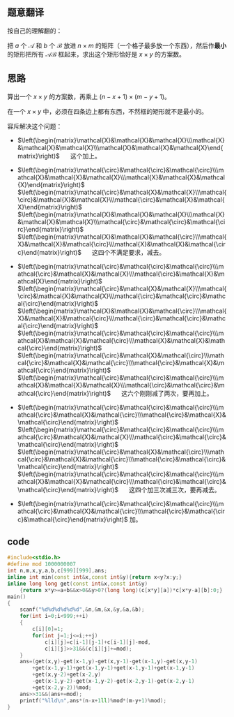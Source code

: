## 题意翻译

按自己的理解翻的：

把 $a$ 个 $\mathcal A$ 和 $b$ 个 $\mathcal B$ 放进 $n\times m$ 的矩阵（一个格子最多放一个东西），然后作**最小**的矩形把所有 $\mathcal{AB}$ 框起来，求出这个矩形恰好是 $x\times y$ 的方案数。

## 思路

算出一个 $x\times y$ 的方案数，再乘上 $(n-x+1)\times(m-y+1)$。

在一个 $x\times y$ 中，必须在四条边上都有东西，不然框的矩形就不是最小的。

容斥解决这个问题：

- $\left(\begin{matrix}\mathcal{X}&\mathcal{X}&\mathcal{X}\\\mathcal{X}&\mathcal{X}&\mathcal{X}\\\mathcal{X}&\mathcal{X}&\mathcal{X}\end{matrix}\right)$ $\quad$ 这个加上。
  
- $\left(\begin{matrix}\mathcal{\circ}&\mathcal{\circ}&\mathcal{\circ}\\\mathcal{X}&\mathcal{X}&\mathcal{X}\\\mathcal{X}&\mathcal{X}&\mathcal{X}\end{matrix}\right)$ $\quad$ $\left(\begin{matrix}\mathcal{\circ}&\mathcal{X}&\mathcal{X}\\\mathcal{\circ}&\mathcal{X}&\mathcal{X}\\\mathcal{\circ}&\mathcal{X}&\mathcal{X}\end{matrix}\right)$ $\quad$ $\left(\begin{matrix}\mathcal{X}&\mathcal{X}&\mathcal{X}\\\mathcal{X}&\mathcal{X}&\mathcal{X}\\\mathcal{\circ}&\mathcal{\circ}&\mathcal{\circ}\end{matrix}\right)$ $\quad$ $\left(\begin{matrix}\mathcal{X}&\mathcal{X}&\mathcal{\circ}\\\mathcal{X}&\mathcal{X}&\mathcal{\circ}\\\mathcal{X}&\mathcal{X}&\mathcal{\circ}\end{matrix}\right)$ $\quad$ 这四个不满足要求，减去。

- $\left(\begin{matrix}\mathcal{\circ}&\mathcal{\circ}&\mathcal{\circ}\\\mathcal{\circ}&\mathcal{X}&\mathcal{X}\\\mathcal{\circ}&\mathcal{X}&\mathcal{X}\end{matrix}\right)$ $\quad$ $\left(\begin{matrix}\mathcal{\circ}&\mathcal{X}&\mathcal{X}\\\mathcal{\circ}&\mathcal{X}&\mathcal{X}\\\mathcal{\circ}&\mathcal{\circ}&\mathcal{\circ}\end{matrix}\right)$ $\quad$ $\left(\begin{matrix}\mathcal{X}&\mathcal{X}&\mathcal{\circ}\\\mathcal{X}&\mathcal{X}&\mathcal{\circ}\\\mathcal{\circ}&\mathcal{\circ}&\mathcal{\circ}\end{matrix}\right)$ $\quad$ $\left(\begin{matrix}\mathcal{\circ}&\mathcal{\circ}&\mathcal{\circ}\\\mathcal{X}&\mathcal{X}&\mathcal{\circ}\\\mathcal{X}&\mathcal{X}&\mathcal{\circ}\end{matrix}\right)$ $\quad$ $\left(\begin{matrix}\mathcal{\circ}&\mathcal{X}&\mathcal{\circ}\\\mathcal{\circ}&\mathcal{X}&\mathcal{\circ}\\\mathcal{\circ}&\mathcal{X}&\mathcal{\circ}\end{matrix}\right)$ $\quad$ $\left(\begin{matrix}\mathcal{\circ}&\mathcal{\circ}&\mathcal{\circ}\\\mathcal{X}&\mathcal{X}&\mathcal{X}\\\mathcal{\circ}&\mathcal{\circ}&\mathcal{\circ}\end{matrix}\right)$ $\quad$ 这六个刚刚减了两次，要再加上。

- $\left(\begin{matrix}\mathcal{\circ}&\mathcal{\circ}&\mathcal{\circ}\\\mathcal{\circ}&\mathcal{X}&\mathcal{\circ}\\\mathcal{\circ}&\mathcal{X}&\mathcal{\circ}\end{matrix}\right)$ $\quad$ $\left(\begin{matrix}\mathcal{\circ}&\mathcal{\circ}&\mathcal{\circ}\\\mathcal{\circ}&\mathcal{X}&\mathcal{X}\\\mathcal{\circ}&\mathcal{\circ}&\mathcal{\circ}\end{matrix}\right)$ $\quad$ $\left(\begin{matrix}\mathcal{\circ}&\mathcal{X}&\mathcal{\circ}\\\mathcal{\circ}&\mathcal{X}&\mathcal{\circ}\\\mathcal{\circ}&\mathcal{\circ}&\mathcal{\circ}\end{matrix}\right)$ $\quad$ $\left(\begin{matrix}\mathcal{\circ}&\mathcal{\circ}&\mathcal{\circ}\\\mathcal{X}&\mathcal{X}&\mathcal{\circ}\\\mathcal{\circ}&\mathcal{\circ}&\mathcal{\circ}\end{matrix}\right)$ $\quad$ 这四个加三次减三次，要再减去。

- $\left(\begin{matrix}\mathcal{\circ}&\mathcal{\circ}&\mathcal{\circ}\\\mathcal{\circ}&\mathcal{X}&\mathcal{\circ}\\\mathcal{\circ}&\mathcal{\circ}&\mathcal{\circ}\end{matrix}\right)$ 加。

## code

```cpp
#include<stdio.h>
#define mod 1000000007
int n,m,x,y,a,b,c[999][999],ans;
inline int min(const int&x,const int&y){return x<y?x:y;}
inline long long get(const int&x,const int&y)
	{return x*y>=a+b&&x>0&&y>0?(long long)(c[x*y][a])*c[x*y-a][b]:0;}
main()
{
	scanf("%d%d%d%d%d%d",&n,&m,&x,&y,&a,&b);
	for(int i=0;i<999;++i)
	{
		c[i][0]=1;
		for(int j=1;j<=i;++j)
			c[i][j]=c[i-1][j-1]+c[i-1][j]-mod,
			c[i][j]>>31&&(c[i][j]+=mod);
	}
	ans=(get(x,y)-get(x-1,y)-get(x,y-1)-get(x-1,y)-get(x,y-1)
		+get(x-1,y-1)+get(x-1,y-1)+get(x-1,y-1)+get(x-1,y-1)
		+get(x,y-2)+get(x-2,y)
		-get(x-1,y-2)-get(x-1,y-2)-get(x-2,y-1)-get(x-2,y-1)
		+get(x-2,y-2))%mod;
	ans>>31&&(ans+=mod);
	printf("%lld\n",ans*(n-x+1ll)%mod*(m-y+1)%mod);
}
```